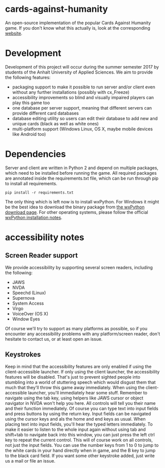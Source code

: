 # cards-against-humanity
An open-source implementation of the popular Cards Against Humanity game.
If you don't know what this actually is, look at the corresponding [website](https://cardsagainsthumanity.com/).
# Development
Development of this project will occur during the summer semester 2017 by students of the Anhalt University of Applied Sciences.
We aim to provide the following features:
* packaging support to make it possible to run server and/or client even without any further installations (possibly with cx_Freeze)
* accessibility improvements so blind and visually impaired players can play this game too
* one database per server support, meaning that different servers can provide different card databases
* database editing utility so users can edit their database to add new and unique cards (black as well as white ones)
* multi-platform support (Windows Linux, OS X, maybe mobile devices like Android too)
# Dependencies
Server and client are written in Python 2 and depend on multiple packages, which need to be installed before running the game. All required packages are annotated inside the requirements.txt file, which can be run through pip to install all requirements.
```
pip install -r requirements.txt
```
The only thing which is left now is to install wxPython. For Windows it might be the best idea to download the binary package from [the wxPython download page](https://wxpython.org/download.php).
For other operating systems, please follow the official [wxPython installation notes](https://wiki.wxpython.org/How%20to%20install%20wxPython).
# accessibility notes
## Screen Reader support
We provide accessibility by supporting several screen readers, including the following:
* JAWS
* NVDA
* Speechd (Linux)
* Supernova
* System Access
* Virgo
* VoiceOver (OS X)
* Window Eyes

Of course we'll try to support as many platforms as possible, so if you encounter any accessibility problems with any platform/screen reader, don't hesitate to contact us, or at least open an issue.

## Keystrokes
Keep in mind that the accessibility features are only enabled if using the client-accessible launcher. If only using the client launcher, the accessibility features will be disabled. That's just to prevent sighted people into stumbling into a world of stuttering speech which would disgust them that much that they'll throw this game away immediately.
When using the client-accessible launcher, you'll immediately hear some stuff. Remember to navigate using the tab key, using helpers like JAWS cursor or object navigator in NVDA won't help you here. All controls will tell you their name and their function immediately. Of course you can type text into input fields and press buttons by using the return key. Input fields can be navigated using the cursor keys and als the home and end keys as usual. When placing text into input fields, you'll hear the typed letters immediately. To make it easier to listen to the whole input again without using tab and shift+tab to navigate back into this window, you can just press the left ctrl key to repeat the current control. This will of course work on all controls, not just the input fields. You can use the number keys from 1 to 0 to jump to the white cards in your hand directly when in game, and the B key to jump to the black card field. If you want some other keystroke added, just write us a mail or file an issue.
